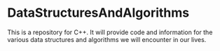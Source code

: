 # DataStructuresAndAlgorithms
This is a repository for C++. It will provide code and information for the various data structures and algorithms we will encounter in our lives.
